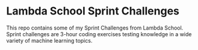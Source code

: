 # Lambda School Sprint Challenges

This repo contains some of my Sprint Challenges from Lambda School. Sprint challenges are 3-hour coding exercises testing knowledge in a wide variety of machine learning topics. 
